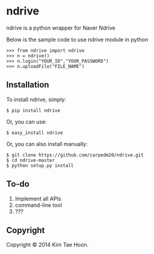 ndrive
========

ndrive is a python wrapper for Naver Ndrive

Below is the sample code to use ndrive module in python

    >>> from ndrive import ndrive
    >>> n = ndrive()
    >>> n.login("YOUR_ID","YOUR_PASSWORD")
    >>> n.uploadFile("FILE_NAME")


Installation
---------------
To install ndrive, simply:

    $ pip install ndrive

Or, you can use:

    $ easy_install ndrive

Or, you can also install manually:

    $ git clone https://github.com/carpedm20/ndrive.git
    $ cd ndrive-master
    $ python setup.py install


To-do
-----

1. Implement all APIs
2. command-line tool
3. ???


Copyright
---------

Copyright © 2014 Kim Tae Hoon.
